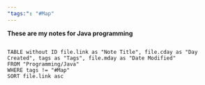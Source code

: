 ```yaml
---
"tags:": "#Map"
---
```




**These are my notes for Java programming**

```dataview  
 
TABLE without ID file.link as "Note Title", file.cday as "Day Created", tags as "Tags", file.mday as "Date Modified"
FROM "Programming/Java" 
WHERE tags != "#Map"
SORT file.link asc

```
